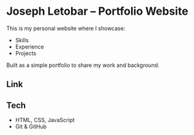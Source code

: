 # Joseph Letobar – Portfolio Website

This is my personal website where I showcase:

- Skills  
- Experience  
- Projects  

Built as a simple portfolio to share my work and background.

## Link  


## Tech  
- HTML, CSS, JavaScript  
- Git & GitHub  
